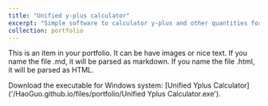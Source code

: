 ```yaml
---
title: "Unified y-plus calculator"
excerpt: "Simple software to calculator y-plus and other quantities for various type of boundary-layer turbulent flows.<br/><img src='/HaoGuo.github.io/files/portfolio/yplus/yplus-calculator-cover.png'>"
collection: portfolio
---
```


This is an item in your portfolio. It can be have images or nice text. If you name the file .md, it will be parsed as markdown. If you name the file .html, it will be parsed as HTML.

Download the executable for Windows system: [Unified Yplus Calculator]('/HaoGuo.github.io/files/portfolio/Unified Yplus Calculator.exe').
